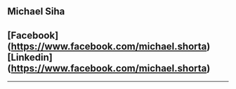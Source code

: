 ## Michael Siha
[Facebook] (https://www.facebook.com/michael.shorta)
[Linkedin] (https://www.facebook.com/michael.shorta)
-
-----
